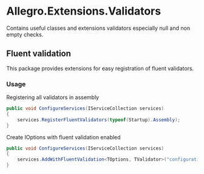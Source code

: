 # Allegro.Extensions.Validators

Contains useful classes and extensions validators especially null and non empty checks.

## Fluent validation

This package provides extensions for easy registration of fluent validators.

### Usage

Registering all validators in assembly

```csharp
public void ConfigureServices(IServiceCollection services)
{
    services.RegisterFluentValidators(typeof(Startup).Assembly);
}
```

Create IOptions<T> with fluent validation enabled

```csharp
public void ConfigureServices(IServiceCollection services)
{
    services.AddWithFluentValidation<TOptions, TValidator>("configuration section name");
}
```